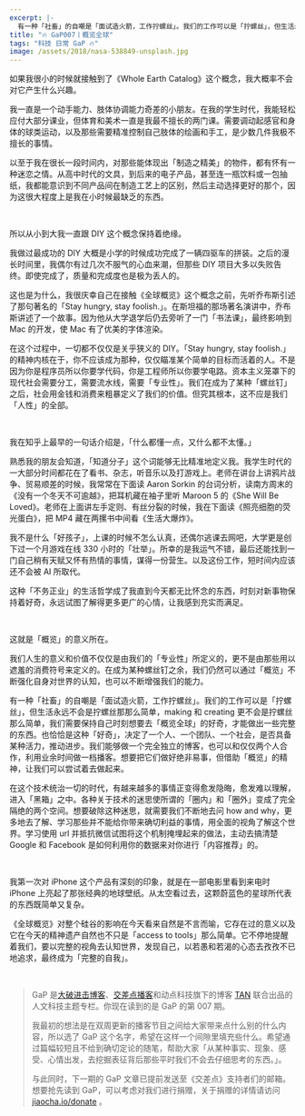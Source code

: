 ```yaml
---
excerpt: |-
  有一种「社畜」的自嘲是「面试造火箭，工作拧螺丝」。我们的工作可以是「拧螺丝」，但生活永远不会是拧螺丝那那么简单，making 和 creating 更不会是拧螺丝那么简单，我们需要保持自己时刻想要去「概览全球」的好奇，才能做出一些完整的东西。也恰恰是这种「好奇」，决定了一个人、一个团队、一个社会，是否具备某种活力，推动进步。
title: "🔥 GaP007丨概览全球"
tags: "科技 日常 GaP 🔥"
image: /assets/2018/nasa-538849-unsplash.jpg
---
```


如果我很小的时候就接触到了《Whole Earth Catalog》这个概念，我大概率不会对它产生什么兴趣。

我一直是一个动手能力、肢体协调能力奇差的小朋友。在我的学生时代，我能轻松应付大部分课业，但体育和美术一直是我最不擅长的两门课。需要调动起感官和身体的球类运动，以及那些需要精准控制自己肢体的绘画和手工，是少数几件我极不擅长的事情。

以至于我在很长一段时间内，对那些能体现出「制造之精美」的物件，都有怀有一种迷恋之情。从高中时代的文具，到后来的电子产品，甚至连一瓶饮料或一包抽纸，我都能意识到不同产品间在制造工艺上的区别，然后主动选择更好的那个，因为这很大程度上是我在小时候最缺乏的东西。

<br>

所以从小到大我一直跟 DIY 这个概念保持着绝缘。

我做过最成功的 DIY 大概是小学的时候成功完成了一辆四驱车的拼装。之后的漫长时间里，我偶尔有过几次不服气的心血来潮，但那些 DIY 项目大多以失败告终。即使完成了，质量和完成度也是极为丢人的。

这也是为什么，我很庆幸自己在接触《全球概览》这个概念之前，先听乔布斯引述了那句著名的「Stay hungry, stay foolish.」。在斯坦福的那场著名演讲中，乔布斯讲述了一个故事。因为他从大学退学后仍去旁听了一门「书法课」，最终影响到 Mac 的开发，使 Mac 有了优美的字体渲染。

在这个过程中，一切都不仅仅是关乎狭义的 DIY。「Stay hungry, stay foolish.」的精神内核在于，你不应该成为那种，仅仅瞄准某个简单的目标而活着的人。不是因为你是程序员所以你要学代码，你是工程师所以你要学电路。资本主义笼罩下的现代社会需要分工，需要流水线，需要「专业性」。我们在成为了某种「螺丝钉」之后，社会用金钱和消费来粗暴定义了我们的价值。但究其根本，这不应是我们「人性」的全部。

<br>

我在知乎上最早的一句话介绍是，「什么都懂一点，又什么都不太懂。」

熟悉我的朋友会知道，「知道分子」这个词能够无比精准地定义我。我学生时代的一大部分时间都花在了看书、杂志，听音乐以及打游戏上。老师在讲台上讲鸦片战争、贸易顺差的时候，我常常在下面读 Aaron Sorkin 的台词分析，读南方周末的《没有一个冬天不可逾越》，把耳机藏在袖子里听 Maroon 5 的《She Will Be Loved》。老师在上面讲左手定则、有丝分裂的时候，我在下面读《照亮细胞的荧光蛋白》，把 MP4 藏在两摞书中间看《生活大爆炸》。

我不是什么「好孩子」，上课的时候不怎么认真，还偶尔逃课去网吧，大学更是创下过一个月游戏在线 330 小时的「壮举」。所幸的是我运气不错，最后还能找到一门自己稍有天赋又怀有热情的事情，谋得一份营生。以及这份工作，短时间内应该还不会被 AI 所取代。

这种「不务正业」的生活哲学成了我直到今天都无比怀念的东西，时刻对新事物保持着好奇，永远试图了解得更多更广的心情，让我感到充实而满足。

<br>

这就是「概览」的意义所在。

我们人生的意义和价值不仅仅是由我们的「专业性」所定义的，更不是由那些用以遮羞的消费符号来定义的。在成为某种螺丝钉之余，我们仍然可以通过「概览」不断强化自身对世界的认知，也可以不断增强我们的能力。

有一种「社畜」的自嘲是「面试造火箭，工作拧螺丝」。我们的工作可以是「拧螺丝」，但生活永远不会是拧螺丝那那么简单，making 和 creating 更不会是拧螺丝那么简单，我们需要保持自己时刻想要去「概览全球」的好奇，才能做出一些完整的东西。也恰恰是这种「好奇」，决定了一个人、一个团队、一个社会，是否具备某种活力，推动进步。我们能够做一个完全独立的博客，也可以和仅仅两个人合作，利用业余时间做一档播客。想要把它们做好绝非易事，但借助「概览」的精神，让我们可以尝试着去做起来。

在这个技术统治一切的时代，有越来越多的事情正变得愈发隐晦，愈发难以理解，进入「黑箱」之中。各种关于技术的迷思使所谓的「圈内」和「圈外」变成了完全隔绝的两个空间。想要破除这种迷思，就需要我们不断地去问 how and why，更多地去了解、学习那些并不能给你带来确切利益的事情，用全面的视角了解这个世界。学习使用 url 并抵抗微信试图将这个机制掩埋起来的做法，主动去搞清楚 Google 和 Facebook 是如何利用你的数据来对你进行「内容推荐」的。

<br>

我第一次对 iPhone 这个产品有深刻的印象，就是在一部电影里看到来电时 iPhone 上亮起了那张经典的地球壁纸。从太空看过去，这颗蔚蓝色的星球所代表的东西既简单又复杂。

《全球概览》对整个硅谷的影响在今天看来自然是不言而喻，它存在过的意义以及它在今天的精神遗产自然也不只是「access to tools」那么简单。它不停地提醒着我们，要以完整的视角去认知世界，发现自己，以若愚和若渴的心态去孜孜不已地追求，最终成为「完整的自我」。

<br>

> GaP 是[大破进击博客](https://jesor.me/about)、[交差点播客](https://jiaocha.io/about)和动点科技旗下的博客 [TAN](https://tan.today/about/) 联合出品的人文科技主题专栏。你现在读到的是 GaP 的第 007 期。
>
> 我最初的想法是在双周更新的播客节目之间给大家带来点什么别的什么内容，所以选了 GaP 这个名字，希望在这样一个间隙里填充些什么。希望通过篇幅较短且不给到确切定论的随笔，帮助大家「从某种事实、现象、感受、心情出发，去挖掘表征背后那些平时我们不会去仔细思考的东西。」。
>
> 与此同时，下一期的 GaP 文章已提前发送至《交差点》支持者们的邮箱。想要抢先读到 GaP，可以考虑对我们进行捐赠，关于捐赠的详情请访问 [jiaocha.io/donate](https://jiaocha.io/donate) 。
